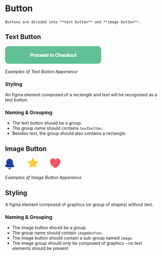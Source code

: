 # Button

```note
Buttons are divided into **text button** and **image button**.
```

## Text Button
![text button example images](https://github.com/ImagineThisNHS/ImagineThisNHS.github.io/blob/master/guidelines/assets/button/text%20button.png?raw=true)

_Examples of Text Button Apperance_


### Styling
An figma element composed of a _rectangle_ and _text_ will be recognised as a text button.

### Naming & Grouping
* The text button should be a group.
* The group name should contains `textbutton`.
* Besides text, the group should also contains a rectangle.


## Image Button
![image button examples images](https://github.com/ImagineThisNHS/ImagineThisNHS.github.io/blob/master/guidelines/assets/button/image%20button.png?raw=true)

_Examples of Image Button Apperance_

## Styling
A figma element composed of graphics (or group of shapes) without text.

### Naming & Grouping
* The image button should be a _group_.
* The group name should contain `imagebutton`.
* The image button should contain a sub-group named `image`.
* The image group should only be composed of graphics - no text elements should be present
